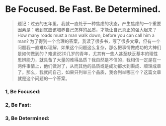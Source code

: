 # Be Focused. Be Fast. Be Determined.

> 题记：过去的五年里，我就一直处于一种焦虑的状态，产生焦虑的一个重要因素是：我到底应该培养自己怎样的品质，才能让自己真正的强大起来？How many roads must a man walk down, before you can call him a man? 为了得到一个合理的答案，我读了很多书，写了很多文章，但有一个问题我一直难以理解，如果这个问题这么复杂，那么把事情做成功的大神们是如何做到的？难道说20几岁的青年，尤其有一些人甚至缺乏基本的理性思辨能力，就具备了大量的难得品质？我自然是不信的，我相信一定是在一两件事情上，他们做对了，从而其他的品质或是成功都水到渠成、顺理成章了。那么，我就问自己，如果只列举三个品质，我会列举哪三个？这篇文章就是这个问题的一个答案。

### 1, Be Focused:

### 2, Be Fast:

### 3, Be Determined:

